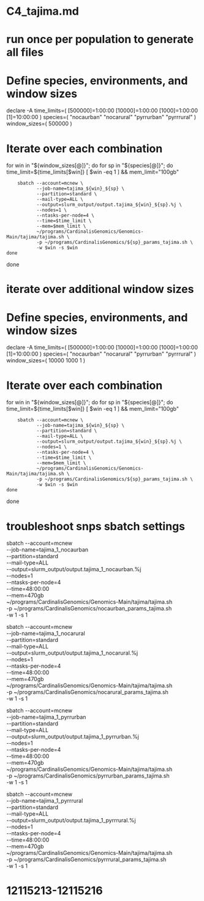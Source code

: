 # C4_tajima.md

# run once per population to generate all files

# Define species, environments, and window sizes
declare -A time_limits=( [500000]=1:00:00 [10000]=1:00:00 [1000]=1:00:00 [1]=10:00:00 )
species=( "nocaurban" "nocarural" "pyrrurban" "pyrrrural" )
window_sizes=( 500000 )

# Iterate over each combination
for win in "${window_sizes[@]}"; do
    for sp in "${species[@]}"; do
        time_limit=${time_limits[$win]}
        [ $win -eq 1 ] && mem_limit="100gb"

        sbatch --account=mcnew \
               --job-name=tajima_${win}_${sp} \
               --partition=standard \
               --mail-type=ALL \
               --output=slurm_output/output.tajima_${win}_${sp}.%j \
               --nodes=1 \
               --ntasks-per-node=4 \
               --time=$time_limit \
               --mem=$mem_limit \
               ~/programs/CardinalisGenomics/Genomics-Main/tajima/tajima.sh \
               -p ~/programs/CardinalisGenomics/${sp}_params_tajima.sh \
               -w $win -s $win
    done
done


# iterate over additional window sizes

# Define species, environments, and window sizes
declare -A time_limits=( [500000]=1:00:00 [10000]=1:00:00 [1000]=1:00:00 [1]=10:00:00 )
species=( "nocaurban" "nocarural" "pyrrurban" "pyrrrural" )
window_sizes=( 10000 1000 1 )

# Iterate over each combination
for win in "${window_sizes[@]}"; do
    for sp in "${species[@]}"; do
        time_limit=${time_limits[$win]}
        [ $win -eq 1 ] && mem_limit="100gb"

        sbatch --account=mcnew \
               --job-name=tajima_${win}_${sp} \
               --partition=standard \
               --mail-type=ALL \
               --output=slurm_output/output.tajima_${win}_${sp}.%j \
               --nodes=1 \
               --ntasks-per-node=4 \
               --time=$time_limit \
               --mem=$mem_limit \
               ~/programs/CardinalisGenomics/Genomics-Main/tajima/tajima.sh \
               -p ~/programs/CardinalisGenomics/${sp}_params_tajima.sh \
               -w $win -s $win
    done
done



# troubleshoot snps sbatch settings

sbatch --account=mcnew \
        --job-name=tajima_1_nocaurban \
        --partition=standard \
        --mail-type=ALL \
        --output=slurm_output/output.tajima_1_nocaurban.%j \
        --nodes=1 \
        --ntasks-per-node=4 \
        --time=48:00:00 \
        --mem=470gb \
        ~/programs/CardinalisGenomics/Genomics-Main/tajima/tajima.sh \
        -p ~/programs/CardinalisGenomics/nocaurban_params_tajima.sh \
        -w 1 -s 1


sbatch --account=mcnew \
        --job-name=tajima_1_nocarural \
        --partition=standard \
        --mail-type=ALL \
        --output=slurm_output/output.tajima_1_nocarural.%j \
        --nodes=1 \
        --ntasks-per-node=4 \
        --time=48:00:00 \
        --mem=470gb \
        ~/programs/CardinalisGenomics/Genomics-Main/tajima/tajima.sh \
        -p ~/programs/CardinalisGenomics/nocarural_params_tajima.sh \
        -w 1 -s 1

sbatch --account=mcnew \
        --job-name=tajima_1_pyrrurban \
        --partition=standard \
        --mail-type=ALL \
        --output=slurm_output/output.tajima_1_pyrrurban.%j \
        --nodes=1 \
        --ntasks-per-node=4 \
        --time=48:00:00 \
        --mem=470gb \
        ~/programs/CardinalisGenomics/Genomics-Main/tajima/tajima.sh \
        -p ~/programs/CardinalisGenomics/pyrrurban_params_tajima.sh \
        -w 1 -s 1


sbatch --account=mcnew \
        --job-name=tajima_1_pyrrrural \
        --partition=standard \
        --mail-type=ALL \
        --output=slurm_output/output.tajima_1_pyrrrural.%j \
        --nodes=1 \
        --ntasks-per-node=4 \
        --time=48:00:00 \
        --mem=470gb \
        ~/programs/CardinalisGenomics/Genomics-Main/tajima/tajima.sh \
        -p ~/programs/CardinalisGenomics/pyrrrural_params_tajima.sh \
        -w 1 -s 1

# 12115213-12115216